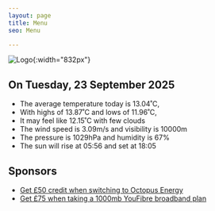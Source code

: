 ```yaml
---
layout: page
title: Menu
seo: Menu

---
```


![Logo](/images/logo.jpg){:width="832px"}

<!-- weather_marker starts -->
## On Tuesday, 23 September 2025

- The average temperature today is 13.04˚C,
- With highs of 13.87˚C and lows of 11.96˚C,
- It may feel like 12.15˚C with few clouds
- The wind speed is 3.09m/s and visibility is 10000m
- The pressure is 1029hPa and humidity is 67%
- The sun will rise at 05:56 and set at 18:05

<!-- weather_marker ends -->

## Sponsors

- [Get £50 credit when switching to Octopus Energy](https://bit.ly/3oD1nnS)
- [Get £75 when taking a 1000mb YouFibre broadband plan](https://aklam.io/91zWhU?)
